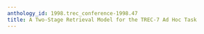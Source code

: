 ```yaml
---
anthology_id: 1998.trec_conference-1998.47
title: A Two-Stage Retrieval Model for the TREC-7 Ad Hoc Task
---
```

